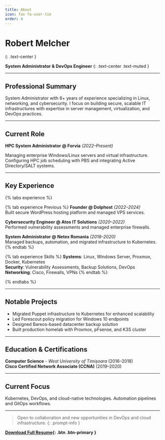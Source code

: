 ```yaml
---
title: About
icon: fas fa-user-tie
order: 4
---
```


# Robert Melcher
{: .text-center }

**System Administrator & DevOps Engineer**
{: .text-center .text-muted }

---

## Professional Summary

System Administrator with 6+ years of experience specializing in Linux, networking, and cybersecurity. I focus on building secure, scalable IT infrastructures with expertise in server management, virtualization, and DevOps practices.

---

## Current Role

**HPC System Administrator @ Forvia** *(2022–Present)*

Managing enterprise Windows/Linux servers and virtual infrastructure. Configuring HPC job scheduling with PBS and integrating Active Directory/SALT systems.

---

## Key Experience

{% tabs experience %}

{% tab experience Previous %}
**Founder @ Dolphost** *(2022–2024)*  
Built secure WordPress hosting platform and managed VPS services.

**Cybersecurity Engineer @ Atos IT Solutions** *(2020–2022)*  
Performed vulnerability assessments and managed enterprise firewalls.

**System Administrator @ Netex Romania** *(2018–2020)*  
Managed backups, automation, and migrated infrastructure to Kubernetes.
{% endtab %}

{% tab experience Skills %}
**Systems**: Linux, Windows Server, Proxmox, Docker, Kubernetes  
**Security**: Vulnerability Assessments, Backup Solutions, DevOps  
**Networking**: Cisco, Firewalls, VPNs
{% endtab %}

{% endtabs %}

---

## Notable Projects

- Migrated Puppet infrastructure to Kubernetes for enhanced scalability
- Led Forescout policy migration for Windows 10 endpoints  
- Designed Bareos-based datacenter backup solution
- Built production homelab with Proxmox, pFsense, and K3S cluster

---

## Education & Certifications

**Computer Science** - *West University of Timișoara* (2016–2018)  
**Cisco Certified Network Associate (CCNA)** (2019–2020)

---

## Current Focus

Kubernetes, DevOps, and cloud-native technologies. Automation pipelines and GitOps workflows.

---

> Open to collaboration and new opportunities in DevOps and cloud infrastructure.
{: .prompt-info }

**[Download Full Resume](https://merox.dev/robert-melcher-cv.pdf){: .btn .btn-primary }**